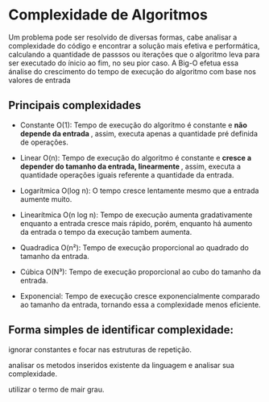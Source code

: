 # Complexidade de Algoritmos
<p> Um problema pode ser resolvido de diversas formas, cabe analisar a complexidade do código e encontrar a solução mais efetiva e performática, calculando a quantidade de passsos ou iterações que o algoritmo leva para ser executado do ínicio ao fim, no seu pior caso. A Big-O efetua essa ánalise do crescimento do tempo de execução do algoritmo com base nos valores de entrada </p>

## Principais complexidades

- Constante O(1): Tempo de execução do algoritmo é constante e <b> não depende da entrada </b>, assim, executa apenas a quantidade pré definida de operações.

- Linear O(n): Tempo de execução do algoritmo é constante e <b> cresce a depender do tamanho da entrada, linearmente </b>, assim, executa a quantidade operações iguais referente a quantidade da entrada.

- Logarítmica O(log n): O tempo cresce lentamente mesmo que a entrada aumente muito.

- Linearítmica O(n log n): Tempo de execução aumenta gradativamente enquanto a entrada cresce mais rápido, porém, enquanto há aumento da entrada o tempo da execução tambem aumenta.

- Quadradica O(n²): Tempo de execução proporcional ao quadrado do tamanho da entrada.

- Cúbica O(N³): Tempo de execução proporcional ao cubo do tamanho da entrada.



- Exponencial: Tempo de execução cresce exponencialmente comparado ao tamanho da entrada, tornando essa a complexidade menos eficiente.

## Forma simples de identificar complexidade:
<p> ignorar constantes e focar nas estruturas de repetição. </p>
<p> analisar os metodos inseridos existente da linguagem e analisar sua complexidade. </p>
<p> utilizar o termo de mair grau. </p>